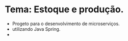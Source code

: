 # Tema: Estoque e produção.

 - Progeto para o desenvolvimento de microserviços.
 - utilizando Java Spring.
 - 
